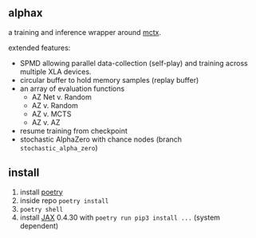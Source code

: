## alphax
a training and inference wrapper around [mctx](https://github.com/google-deepmind/mctx).

extended features:

- SPMD allowing parallel data-collection (self-play) and training across multiple XLA devices. 
- circular buffer to hold memory samples (replay buffer)
- an array of evaluation functions 
    - AZ Net v. Random
    - AZ v. Random
    - AZ v. MCTS
    - AZ v. AZ
- resume training from checkpoint
- stochastic AlphaZero with chance nodes (branch `stochastic_alpha_zero`)



## install

1. install [poetry](https://python-poetry.org/docs/)
2. inside repo `poetry install`
3. `poetry shell`
4. install [JAX](https://jax.readthedocs.io/en/latest/installation.html) 0.4.30 with `poetry run pip3 install ...` (system dependent)
